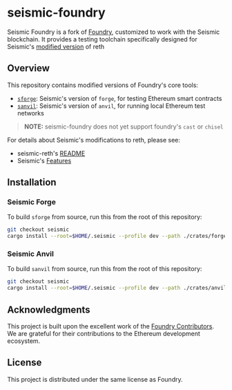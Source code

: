 # seismic-foundry

Seismic Foundry is a fork of [Foundry](https://github.com/foundry-rs/foundry), customized to work with the Seismic blockchain. It provides a testing toolchain specifically designed for Seismic's [modified version](https://github.com/SeismicSystems/seismic-reth) of reth

## Overview

This repository contains modified versions of Foundry's core tools:
- [`sforge`](https://github.com/SeismicSystems/seismic-foundry/tree/seismic/crates/forge): Seismic's version of `forge`, for testing Ethereum smart contracts
- [`sanvil`](https://github.com/SeismicSystems/seismic-foundry/tree/seismic/crates/anvil): Seismic's version of `anvil`, for running local Ethereum test networks
> **NOTE:** seismic-foundry does not yet support foundry's `cast` or `chisel`

For details about Seismic's modifications to reth, please see:
- seismic-reth's [README](https://github.com/SeismicSystems/seismic-reth/blob/seismic/README.md)
- Seismic's [Features](https://github.com/SeismicSystems/seismic-reth/blob/seismic/seismic-features.md)

## Installation

### Seismic Forge
To build `sforge` from source, run this from the root of this repository:
```sh
git checkout seismic
cargo install --root=$HOME/.seismic --profile dev --path ./crates/forge --locked
```

### Seismic Anvil
To build `sanvil` from source, run this from the root of this repository:
```sh
git checkout seismic
cargo install --root=$HOME/.seismic --profile dev --path ./crates/anvil --locked
```

## Acknowledgments

This project is built upon the excellent work of the [Foundry Contributors](https://github.com/foundry-rs/foundry). We are grateful for their contributions to the Ethereum development ecosystem.

## License

This project is distributed under the same license as Foundry.
